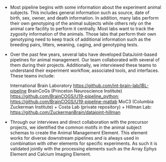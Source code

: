 + Most pipeline begins with some information about the experiment animal subjects. This includes general information such as source, date of birth, sex, owner, and death information. In addition, many labs perform their own genotyping of the animal subjects while others rely on the animal care facility to perform it centrally. Most labs want to track the zygosity information of the animals. Those labs that perform their own genotyping need to keep track of additional information such as the breeding pairs, litters, weaning, caging, and genotyping tests.

+ Over the past few years, several labs have developed DataJoint-based pipelines for animal management. Our team collaborated with several of them during their projects. Additionally, we interviewed these teams to understand their experiment workflow, associated tools, and interfaces. These teams include:

    International Brain Laboratory https://github.com/int-brain-lab/IBL-pipeline
    BrainCoGs (Princeton Neuroscience Institute) https://github.com/BrainCOGS/U19-pipeline_python; https://github.com/BrainCOGS/U19-pipeline-matlab
    MoC3 (Columbia Zuckerman Institute) + Costa Lab (private repository) + Hillman Lab: https://github.com/ZuckermanBrain/datajoint-hillman

+ Through our interviews and direct collaboration with the precursor projects, we identified the common motifs in the animal subject schemas to create the Animal Management Element. This element works for diverse downstream pipelines and is always used in combination with other elements for specific experiments. As such it is validated jointly with the processing elements such as the Array Ephys Element and Calcium Imaging Element.
